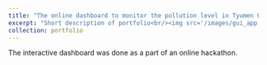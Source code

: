 ```yaml
---
title: "The online dashboard to monitor the pollution level in Tyumen Oblast, Russia"
excerpt: "Short description of portfolio<br/><img src='/images/gui_app.png'>"
collection: portfolio
---
```

The interactive dashboard was done as a part of an online hackathon.
